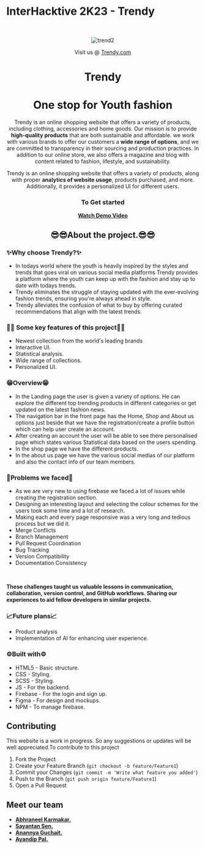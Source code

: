 # InterHacktive 2K23 - Trendy
<br />
<div align="center">

![trend2](https://github.com/abhraneel2004/TrendyV1.1/assets/129538165/8e9ed865-61f9-47dd-b9ff-7e2276ee4970)

Visit us @ <a target="_blank" rel="noopener noreferrer" href="https://abhraneel2004.github.io/TrendyV1.1/" >Trendy.com</a>

# Trendy
# One stop for Youth fashion

Trendy is an online shopping website that offers a variety of products, including clothing, accessories and home goods. Our mission is to provide __high-quality products__ that are both sustainable and affordable. we work with various brands to offer our customers a __wide range of options__, and we are committed to transparency in their sourcing and production practices. In addition to our online store, we also offers a magazine and blog with content related to fashion, lifestyle, and sustainability.

Trendy is an online shopping website that offers a variety of products, along with proper **analytics of website usage**, products purchased, and more. Additionally, it provides a personalized UI for different users.
<br/>
### To Get started
  <b><a align="center" href="https://www.youtube.com/watch?v=AWZpPUwqZ2s">Watch Demo Video</a></b>
  <br/>
  ## 😎😎About the project.😎😎
</div>



### ✨Why choose Trendy?✨
- In todays world where the youth is heavily inspired by the styles and trends that goes viral on various social media platforms Trendy provides a platform where the youth can keep up with the fashion and stay up to date with todays trends.
- Trendy eliminates the struggle of staying updated with the ever-evolving fashion trends, ensuring you're always ahead in style.
- Trendy alleviates the confusion of what to buy by offering curated recommendations that align with the latest trends.

### 🤯🤯 Some key features of this project🤯🤯
- Newest collection from the world's leading brands
- Interactive UI.
- Statistical analysis.
- Wide range of collections.
- Personalized UI.

### 😁Overview😁 
- In the Landing page the user is given a variety of options. He can explore the different top trending products in different categories or get updated on the latest fashion news.
- The navigation bar in the front page has the Home, Shop and About us options just beside that we have the registration/create a profile button which can help user create an account.
- After creating an account the user will be able to see there personalised page which states various Statistical data based on the users spending.
- In the shop page we have the different products.
- In the about us page we have the various social medias of our platform and also the contact info of our team members.

### 👾Problems we faced👾
- As we are very new to using firebase we faced a lot of issues while creating the registration section.
- Designing an interesting layout and selecting the colour schemes for the users took some time and a lot of research.
- Making each and every page responsive was a very long and tedious process but we did it.
- Merge Conflicts
- Branch Management
- Pull Request Coordination
- Bug Tracking
- Version Compatibility
- Documentation Consistency <br>
<br>

**These challenges taught us valuable lessons in communication, collaboration, version control, and GitHub workflows. Sharing our experiences to aid fellow developers in similar projects.**

### 📈Future plans📈
- Product analysis
- Implementation of AI for enhancing user experience.

### ⚙️Built with⚙️
- HTML5 - Basic structure.
- CSS - Styling.
- SCSS - Styling.
- JS - For the backend.
- Firebase - For the login and sign up.
- Figma - For design and mockups.
- NPM - To manage firebase.

## Contributing


This website is a work in progress. So any suggestions or updates will be well appreciated.To contribute to this project
1. Fork the Project
2. Create your Feature Branch (`git checkout -b feature/Feature1`)
3. Commit your Changes (`git commit -m 'Write what feature you added'`)
4. Push to the Branch (`git push origin feature/Feature1`)
5. Open a Pull Request

## Meet our team
- <b><a align="center" href="https://github.com/abhraneel2004">Abhraneel Karmakar.</a></b>
- <b><a align="center" href="https://github.com/ShayWonTon">Sayantan Sen.</a></b>
- <b><a align="center" href="https://github.com/anannya07">Anannya Guchait.</a></b>
- <b><a align="center" href="https://github.com/Ayandi999">Ayandip Pal.</a></b>


